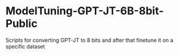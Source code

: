 # ModelTuning-GPT-JT-6B-8bit-Public

Scripts for converting GPT-JT to 8 bits and after that finetune it on a specific dataset
